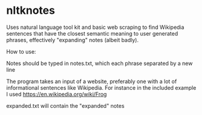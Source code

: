 # nltknotes
Uses natural language tool kit and basic web scraping to find Wikipedia sentences that have the closest semantic meaning to user generated phrases, effectively "expanding" notes (albeit badly).

How to use:

Notes should be typed in notes.txt, which each phrase separated by a new line

The program takes an input of a website, preferably one with a lot of informational sentences like Wikipedia. For instance in the included example I used https://en.wikipedia.org/wiki/Frog

expanded.txt will contain the "expanded" notes
